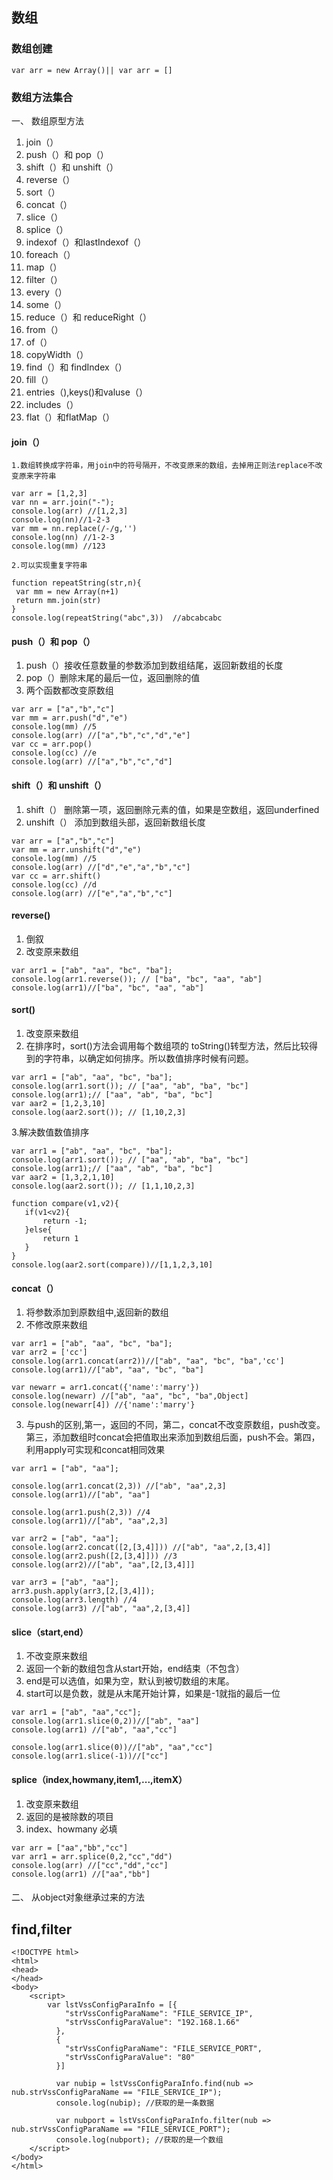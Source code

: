## 数组
### 数组创建
```
var arr = new Array()|| var arr = []
```
### 数组方法集合
一、 数组原型方法
1. join（）
2. push（）和 pop（）
3. shift（）和 unshift（）
4. reverse（）
5. sort（）
6. concat（）
7. slice（）
8. splice（）
9. indexof（）和lastIndexof（）
10. foreach（）
11. map（）
12. filter（）
13. every（）
14. some（）
15. reduce（）和 reduceRight（）
16. from（）
17. of（）
18. copyWidth（）
19. find（）和 findIndex（）
20. fill（）
21. entries（),keys()和valuse（）
22. includes（）
23. flat（）和flatMap（）

#### join（）
```
1.数组转换成字符串，用join中的符号隔开，不改变原来的数组，去掉用正则法replace不改变原来字符串

var arr = [1,2,3]
var nn = arr.join("-");
console.log(arr) //[1,2,3]
console.log(nn)//1-2-3
var mm = nn.replace(/-/g,'') 
console.log(nn) //1-2-3
console.log(mm) //123

2.可以实现重复字符串

function repeatString(str,n){
 var mm = new Array(n+1)
 return mm.join(str)	
}
console.log(repeatString("abc",3))  //abcabcabc
```
#### push（）和 pop（）
1. push（）接收任意数量的参数添加到数组结尾，返回新数组的长度
2. pop（）删除末尾的最后一位，返回删除的值
3. 两个函数都改变原数组
```
var arr = ["a","b","c"]
var mm = arr.push("d","e")
console.log(mm) //5
console.log(arr) //["a","b","c","d","e"]
var cc = arr.pop()
console.log(cc) //e
console.log(arr) //["a","b","c","d"]
```
 #### shift（）和 unshift（）
 1. shift（） 删除第一项，返回删除元素的值，如果是空数组，返回underfined
 2. unshift（） 添加到数组头部，返回新数组长度
 ```
 var arr = ["a","b","c"]
 var mm = arr.unshift("d","e")
 console.log(mm) //5
 console.log(arr) //["d","e","a","b","c"]
 var cc = arr.shift()
 console.log(cc) //d
 console.log(arr) //["e","a","b","c"]
 
 ```
 #### reverse()
 1. 倒叙
 2. 改变原来数组
 ```
 var arr1 = ["ab", "aa", "bc", "ba"];
 console.log(arr1.reverse()); // ["ba", "bc", "aa", "ab"]
 console.log(arr1)//["ba", "bc", "aa", "ab"]
 ```
 #### sort()
 1. 改变原来数组
 2. 在排序时，sort()方法会调用每个数组项的 toString()转型方法，然后比较得到的字符串，以确定如何排序。所以数值排序时候有问题。
 ```
 var arr1 = ["ab", "aa", "bc", "ba"];
 console.log(arr1.sort()); // ["aa", "ab", "ba", "bc"]
 console.log(arr1);// ["aa", "ab", "ba", "bc"]
 var aar2 = [1,2,3,10]
 console.log(aar2.sort()); // [1,10,2,3]
 ```
 3.解决数值数值排序
 ```
 var arr1 = ["ab", "aa", "bc", "ba"];
 console.log(arr1.sort()); // ["aa", "ab", "ba", "bc"]
 console.log(arr1);// ["aa", "ab", "ba", "bc"]
 var aar2 = [1,3,2,1,10]
 console.log(aar2.sort()); // [1,1,10,2,3]

 function compare(v1,v2){
	if(v1<v2){
		return -1;
	}else{
		return 1	
	}
 }
 console.log(aar2.sort(compare))//[1,1,2,3,10]
 ```
 
 #### concat（）
 1. 将参数添加到原数组中,返回新的数组
 2. 不修改原来数组
 ```
 var arr1 = ["ab", "aa", "bc", "ba"];
 var arr2 = ['cc']
 console.log(arr1.concat(arr2))//["ab", "aa", "bc", "ba",'cc']
 console.log(arr1)//["ab", "aa", "bc", "ba"]

 var newarr = arr1.concat({'name':'marry'}) 
 console.log(newarr) //["ab", "aa", "bc", "ba",Object]
 console.log(newarr[4]) //{'name':'marry'}
 
 ```
 3. 与push的区别,第一，返回的不同，第二，concat不改变原数组，push改变。第三，添加数组时concat会把值取出来添加到数组后面，push不会。第四， 利用apply可实现和concat相同效果
 ```
 var arr1 = ["ab", "aa"];

 console.log(arr1.concat(2,3)) //["ab", "aa",2,3]
 console.log(arr1)//["ab", "aa"]

 console.log(arr1.push(2,3)) //4
 console.log(arr1)//["ab", "aa",2,3]

 var arr2 = ["ab", "aa"];
 console.log(arr2.concat([2,[3,4]])) //["ab", "aa",2,[3,4]]
 console.log(arr2.push([2,[3,4]])) //3
 console.log(arr2)//["ab", "aa",[2,[3,4]]]
 
 var arr3 = ["ab", "aa"];
 arr3.push.apply(arr3,[2,[3,4]]);
 console.log(arr3.length) //4
 console.log(arr3) //["ab", "aa",2,[3,4]] 
 ```
 
#### slice（start,end）
1. 不改变原来数组
2. 返回一个新的数组包含从start开始，end结束（不包含）
3. end是可以选值，如果为空，默认到被切数组的末尾。
4. start可以是负数，就是从末尾开始计算，如果是-1就指的最后一位
```
var arr1 = ["ab", "aa","cc"];
console.log(arr1.slice(0,2))//["ab", "aa"]
console.log(arr1) //["ab", "aa","cc"]

console.log(arr1.slice(0))//["ab", "aa","cc"]
console.log(arr1.slice(-1))//["cc"]
```

#### splice（index,howmany,item1,...,itemX）
1. 改变原来数组
2. 返回的是被除数的项目
3. index、howmany 必填
```
var arr = ["aa","bb","cc"]
var arr1 = arr.splice(0,2,"cc","dd")
console.log(arr) //["cc","dd","cc"]
console.log(arr1) //["aa","bb"]
```

#### 

 
 
 
 

二、 从object对象继承过来的方法




##  find,filter
```
<!DOCTYPE html>
<html>
<head>
</head>
<body>
    <script>
        var lstVssConfigParaInfo = [{
            "strVssConfigParaName": "FILE_SERVICE_IP",
            "strVssConfigParaValue": "192.168.1.66"
          },
          {
            "strVssConfigParaName": "FILE_SERVICE_PORT",
            "strVssConfigParaValue": "80"
          }]

          var nubip = lstVssConfigParaInfo.find(nub => nub.strVssConfigParaName == "FILE_SERVICE_IP");
          console.log(nubip); //获取的是一条数据

          var nubport = lstVssConfigParaInfo.filter(nub => nub.strVssConfigParaName == "FILE_SERVICE_PORT");
          console.log(nubport); //获取的是一个数组
    </script>
</body>
</html>
```
